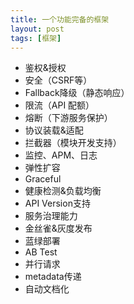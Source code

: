 ```yaml
---
title: 一个功能完备的框架
layout: post
tags: [框架]
---
```


* 鉴权&授权
* 安全（CSRF等）
* Fallback降级（静态响应）
* 限流（API 配额）
* 熔断（下游服务保护）
* 协议装载&适配
* 拦截器（模块开发支持）
* 监控、APM、日志
* 弹性扩容
* Graceful
* 健康检测&负载均衡
* API Version支持
* 服务治理能力
* 金丝雀&灰度发布
* 蓝绿部署
* AB Test
* 并行请求
* metadata传递
* 自动文档化